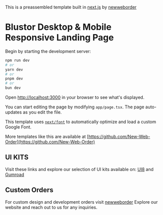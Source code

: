 This is a preassembled template built in [next.js](https://nextjs.org/)  by [newweborder](https://www.newweborder.co/)

# Blustor Desktop & Mobile Responsive Landing Page

Begin by starting the development server:

```bash
npm run dev
# or
yarn dev
# or
pnpm dev
# or
bun dev
```

Open [http://localhost:3000](http://localhost:3000) in your browser to see what's displayed.

You can start editing the page by modifying `app/page.tsx`. The page auto-updates as you edit the file.

This template uses [`next/font`](https://nextjs.org/docs/basic-features/font-optimization) to automatically optimize and load a custom Google Font.

More templates like this are available at [https://github.com/New-Web-Order](https://github.com/New-Web-Order)

## UI KITS

Visit these links and explore our selection of UI kits available  on: [UI8]( https://ui8.net/users/new-web-order) and [Gumroad](https://www.newweborder.online/)

## Custom Orders
For custom design and development orders visit [newweborder](https://www.newweborder.co/) Explore our website and reach out to us for any inquiries.
